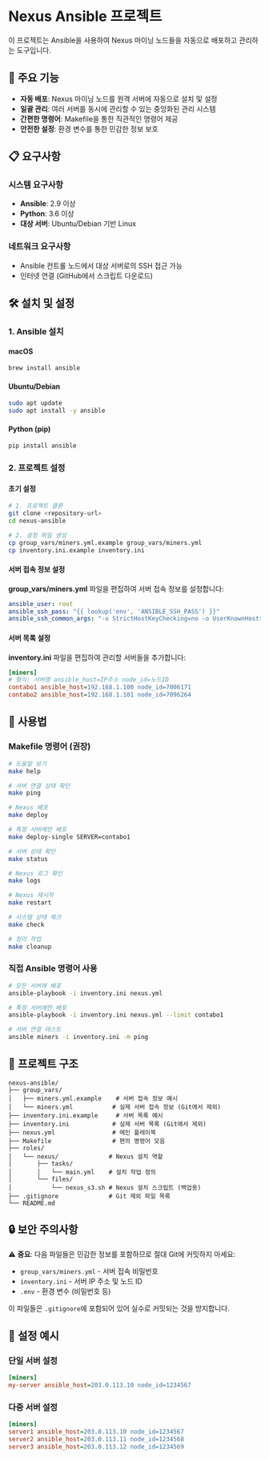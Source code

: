 # Nexus Ansible 프로젝트

이 프로젝트는 Ansible을 사용하여 Nexus 마이닝 노드들을 자동으로 배포하고 관리하는 도구입니다.

## 🚀 주요 기능

- **자동 배포**: Nexus 마이닝 노드를 원격 서버에 자동으로 설치 및 설정
- **일괄 관리**: 여러 서버를 동시에 관리할 수 있는 중앙화된 관리 시스템
- **간편한 명령어**: Makefile을 통한 직관적인 명령어 제공
- **안전한 설정**: 환경 변수를 통한 민감한 정보 보호

## 📋 요구사항

### 시스템 요구사항

- **Ansible**: 2.9 이상
- **Python**: 3.6 이상
- **대상 서버**: Ubuntu/Debian 기반 Linux

### 네트워크 요구사항

- Ansible 컨트롤 노드에서 대상 서버로의 SSH 접근 가능
- 인터넷 연결 (GitHub에서 스크립트 다운로드)

## 🛠️ 설치 및 설정

### 1. Ansible 설치

#### macOS

```bash
brew install ansible
```

#### Ubuntu/Debian

```bash
sudo apt update
sudo apt install -y ansible
```

#### Python (pip)

```bash
pip install ansible
```

### 2. 프로젝트 설정

#### 초기 설정

```bash
# 1. 프로젝트 클론
git clone <repository-url>
cd nexus-ansible

# 2. 설정 파일 생성
cp group_vars/miners.yml.example group_vars/miners.yml
cp inventory.ini.example inventory.ini
```

#### 서버 접속 정보 설정

**group_vars/miners.yml** 파일을 편집하여 서버 접속 정보를 설정합니다:

```yaml
ansible_user: root
ansible_ssh_pass: "{{ lookup('env', 'ANSIBLE_SSH_PASS') }}"
ansible_ssh_common_args: "-o StrictHostKeyChecking=no -o UserKnownHostsFile=/dev/null"
```

#### 서버 목록 설정

**inventory.ini** 파일을 편집하여 관리할 서버들을 추가합니다:

```ini
[miners]
# 형식: 서버명 ansible_host=IP주소 node_id=노드ID
contabo1 ansible_host=192.168.1.100 node_id=7006171
contabo2 ansible_host=192.168.1.101 node_id=7096264
```

## 🔧 사용법

### Makefile 명령어 (권장)

```bash
# 도움말 보기
make help

# 서버 연결 상태 확인
make ping

# Nexus 배포
make deploy

# 특정 서버에만 배포
make deploy-single SERVER=contabo1

# 서버 상태 확인
make status

# Nexus 로그 확인
make logs

# Nexus 재시작
make restart

# 시스템 상태 체크
make check

# 정리 작업
make cleanup
```

### 직접 Ansible 명령어 사용

```bash
# 모든 서버에 배포
ansible-playbook -i inventory.ini nexus.yml

# 특정 서버에만 배포
ansible-playbook -i inventory.ini nexus.yml --limit contabo1

# 서버 연결 테스트
ansible miners -i inventory.ini -m ping
```

## 📁 프로젝트 구조

```
nexus-ansible/
├── group_vars/
│   ├── miners.yml.example    # 서버 접속 정보 예시
│   └── miners.yml           # 실제 서버 접속 정보 (Git에서 제외)
├── inventory.ini.example     # 서버 목록 예시
├── inventory.ini            # 실제 서버 목록 (Git에서 제외)
├── nexus.yml                # 메인 플레이북
├── Makefile                 # 편의 명령어 모음
├── roles/
│   └── nexus/              # Nexus 설치 역할
│       ├── tasks/
│       │   └── main.yml    # 설치 작업 정의
│       └── files/
│           └── nexus_s3.sh # Nexus 설치 스크립트 (백업용)
├── .gitignore              # Git 제외 파일 목록
└── README.md
```

## 🔒 보안 주의사항

⚠️ **중요**: 다음 파일들은 민감한 정보를 포함하므로 절대 Git에 커밋하지 마세요:

- `group_vars/miners.yml` - 서버 접속 비밀번호
- `inventory.ini` - 서버 IP 주소 및 노드 ID
- `.env` - 환경 변수 (비밀번호 등)

이 파일들은 `.gitignore`에 포함되어 있어 실수로 커밋되는 것을 방지합니다.

## 📝 설정 예시

### 단일 서버 설정

```ini
[miners]
my-server ansible_host=203.0.113.10 node_id=1234567
```

### 다중 서버 설정

```ini
[miners]
server1 ansible_host=203.0.113.10 node_id=1234567
server2 ansible_host=203.0.113.11 node_id=1234568
server3 ansible_host=203.0.113.12 node_id=1234569
```
